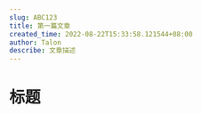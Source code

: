 ```yaml
---
slug: ABC123
title: 第一篇文章
created_time: 2022-08-22T15:33:58.121544+08:00
author: Talon
describe: 文章描述
---
```

# 标题
